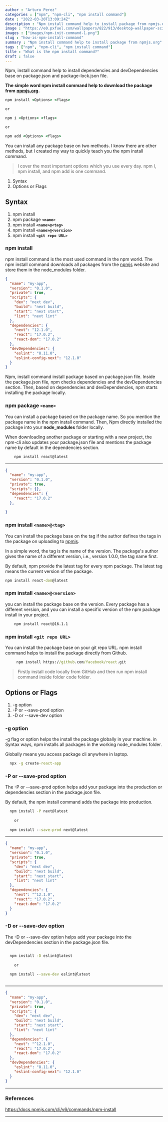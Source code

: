 ```yaml
---
author : "Arturo Perez"
categories : ["npm", "npm-cli", "npm install command"]
date : "2022-03-20T13:09:24Z"
description : "Npm install command help to install package from npmjs.org"
image : "https://e0.pxfuel.com/wallpapers/822/913/desktop-wallpaper-sci-fi-cyberpunk-city-cyberpunk-ultrawide.jpg"
images : ["images/npm-init-command-1.png"]
slug : "how-is-npm-install-command"
summary : "Npm install command help to install package from npmjs.org"
tags : ["npm", "npm-cli", "npm install command"]
title : "What is the npm install command?"
draft : false
---
```


Npm, install command help to install dependencies and devDependencies base on package.json and package-lock.json file.

**The simple word npm install command help to download the package from** [**npmjs.org**](https://www.npmjs.com/)**.**

```cmd
npm install <Options> <flags>

or

npm i <Options> <flags>

or

npm add <Options> <flags>
```

You can install any package base on two methods. I know there are other methods, but I created my way to quickly teach you the npm install command.

> I cover the most important options which you use every day. npm I, npm install, and npm add is one command.

1. Syntax
2. Options or Flags

## Syntax

1. npm install
2. npm package  **`<name>`**
3. npm install **`<name>@<tag>`**
4. npm install **`<name>@<version>`**
5. npm install **`<git repo URL>`**

### npm install

npm install command is the most used command in the npm world. The npm install command downloads all packages from the [npmjs](https://www.npmjs.com/) website and store them in the node_modules folder.

```json
{
  "name": "my-app",
  "version": "0.1.0",
  "private": true,
  "scripts": {
    "dev": "next dev",
    "build": "next build",
    "start": "next start",
    "lint": "next lint"
  },
  "dependencies": {
    "next": "12.1.0",
    "react": "17.0.2",
    "react-dom": "17.0.2"
  },
  "devDependencies": {
    "eslint": "8.11.0",
    "eslint-config-next": "12.1.0"
  }
}
```

Npm, install command install package based on package.json file. Inside the package.json file, npm checks dependencies and the devDependencies section. Then, based on dependencies and devDependencies, npm starts installing the package locally.

### npm package **`<name>`**

You can install a package based on the package name. So you mention the package name in the npm install command. Then, Npm directly installed the package into your **node_modules** folder locally.

When downloading another package or starting with a new project, the npm-cli also updates your package.json file and mentions the package name by default in the dependencies section.

```cmd
    npm install react@latest
```

***

```json
{
  "name": "my-app",
  "version": "0.1.0",
  "private": true,
  "scripts": {},
  "dependencies": {
    "react": "17.0.2"
  },
 
}
```

### npm install `<name>@<tag>`

You can install the package base on the tag if the author defines the tags in the package on uploading to [npmjs](https://www.npmjs.com/).

In a simple word, the tag is the name of the version. The package's author gives the name of a different version, i.e., version 1.0.0, the tag name first.

By default, npm provide the latest tag for every npm package. The latest tag means the current version of the package.

```cmd
npm install react-dom@latest
```

### npm install `<name>@<version>`

you can install the package base on the version. Every package has a different version, and you can install a specific version of the npm package install in your project.

```cmd
    npm install react@16.1.1
```

### npm install `<git repo URL>`

You can install the package base on your git repo URL. npm install command helps to install the package directly from Github.

```cmd
     npm install https://github.com/facebook/react.git
```

> Firstly install code locally from GitHub and then run npm install command inside folder code folder.

## Options or Flags

1. -g option
2. -P or --save-prod option
3. -D or --save-dev option

### -g option

\-g flag or option helps the install the package globally in your machine. in Syntax ways, npm installs all packages in the working node_modules folder.

Globally means you access package cli anywhere in laptop.

```cmd
  npx -g create-react-app 
```

### -P or --save-prod option

The -P or --save-prod option helps add your package into the production or dependencies section in the package.json file.

By default, the npm install command adds the package into production.

```cmd
  npm install -P next@latest
    
    or
    
  npm install --save-prod next@latest
```

***

```json
{
  "name": "my-app",
  "version": "0.1.0",
  "private": true,
  "scripts": {
    "dev": "next dev",
    "build": "next build",
    "start": "next start",
    "lint": "next lint"
  },
  "dependencies": {
    "next": "^12.1.0",
    "react": "17.0.2",
    "react-dom": "17.0.2"
  }
}
```

### -D or --save-dev option

The -D or --save-dev option helps add your package into the devDependencies section in the package.json file.

```cmd

  npm install -D eslint@latest
    
    or
    
  npm install --save-dev eslint@latest
  
```

***

```json
{
  "name": "my-app",
  "version": "0.1.0",
  "private": true,
  "scripts": {
    "dev": "next dev",
    "build": "next build",
    "start": "next start",
    "lint": "next lint"
  },
  "dependencies": {
    "next": "^12.1.0",
    "react": "17.0.2",
    "react-dom": "17.0.2"
  },
  "devDependencies": {
    "eslint": "8.11.0",
    "eslint-config-next": "12.1.0"
  }
}
```

***

### References

https://docs.npmjs.com/cli/v6/commands/npm-install

***
